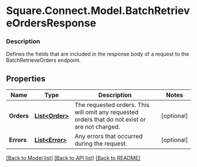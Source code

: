 # Square.Connect.Model.BatchRetrieveOrdersResponse

### Description

Defines the fields that are included in the response body of a request to the BatchRetrieveOrders endpoint.

## Properties

Name | Type | Description | Notes
------------ | ------------- | ------------- | -------------
**Orders** | [**List&lt;Order&gt;**](Order.md) | The requested orders. This will omit any requested orders that do not exist or are not charged. | [optional] 
**Errors** | [**List&lt;Error&gt;**](Error.md) | Any errors that occurred during the request. | [optional] 



[[Back to Model list]](../README.md#documentation-for-models) [[Back to API list]](../README.md#documentation-for-api-endpoints) [[Back to README]](../README.md)

